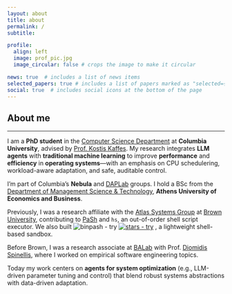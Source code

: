 ```yaml
---
layout: about
title: about
permalink: /
subtitle:

profile:
  align: left
  image: prof_pic.jpg
  image_circular: false # crops the image to make it circular

news: true  # includes a list of news items
selected_papers: true # includes a list of papers marked as "selected={true}"
social: true  # includes social icons at the bottom of the page
---
```



<h2 id="select-publications">About me</h2>
<hr style="border-width: 2px;">


<p>
I am a <strong>PhD student</strong> in the <a href="https://www.cs.columbia.edu/">Computer Science Department</a> at <strong>Columbia University</strong>, advised by <a href="https://www.cs.columbia.edu/~kkaffes/index.html">Prof. Kostis Kaffes</a>. My research integrates <strong>LLM agents</strong> with <strong>traditional machine learning</strong> to improve <strong>performance</strong> and <strong>efficiency</strong> in <strong>operating systems</strong>—with an emphasis on CPU schedulering, workload-aware adaptation, and safe, auditable control.
</p>

<p>
I’m part of Columbia’s <strong>Nebula</strong>  and <a href="https://daplab.cs.columbia.edu/">DAPLab</a> groups. I hold a BSc from the <a href="https://www.dept.aueb.gr/en/dmst">Department of Management Science &amp; Technology</a>, <strong>Athens University of Economics and Business</strong>.
</p>

<p>
Previously, I was a research affiliate with the 
<a href="https://atlas-group.cs.brown.edu/">Atlas Systems Group</a> at <a href="https://cs.brown.edu/">Brown University</a>, contributing to 
<a href="https://binpa.sh">PaSh</a> and 
<code>hs</code>, an out-of-order shell script executor. 
We also built <a src="https://github.com/binpash/try"><img src="https://img.shields.io/static/v1?label=binpash&message=try&color=blue&logo=github" alt="binpash - try"></a> <a href="https://github.com/binpash/try"><img src="https://img.shields.io/github/stars/binpash/try?style=social" alt="stars - try"></a>
, a lightweight shell-based sandbox.
</p>

<p>
Before Brown, I was a research associate at <a href="https://www.balab.aueb.gr">BALab</a> with 
Prof. <a href="https://www2.dmst.aueb.gr/dds/index.el.html">Diomidis Spinellis</a>, where I worked on empirical software engineering topics.
</p>

<p>
Today my work centers on <strong>agents for system optimization</strong> (e.g., LLM-driven parameter tuning and control) that blend robust systems abstractions with data-driven adaptation.
</p>